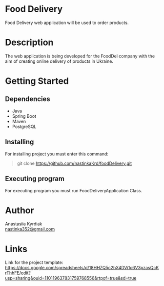 # Food Delivery
Food Delivery web application will be used to order products.
# Description
The web application is being developed for the FoodDel company with the aim of creating online delivery of products in Ukraine.
# Getting Started
## Dependencies
- Java 
- Spring Boot 
- Maven 
- PostgreSQL 
## Installing
For installing project you must enter this command:
> git clone https://github.com/nastinkaKrd/foodDelivery.git
## Executing program
For executing program you must run FoodDeliveryApplication Class.
# Author
Anastasiia Kyrdiak \
nastinka352@gmail.com
# Links
Link for the project template: \
 https://docs.google.com/spreadsheets/d/18HHZQ5c2hX4DVi1c6V3pzasQcKrThhFE/edit?usp=sharing&ouid=110119637831759768556&rtpof=true&sd=true
